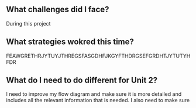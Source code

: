 ## What challenges did I face?

During this project

## What strategies wokred this time?

FEAWGRETHRJYTUYJTHREGSFASGDHFJKGYFTHDRGSEFGRDHTJYTUTYHFDR

## What do I need to do different for Unit 2?

I need to improve my flow diagram and make sure it is more detailed and includes all the relevant information that is needed. I also need to make sure 
